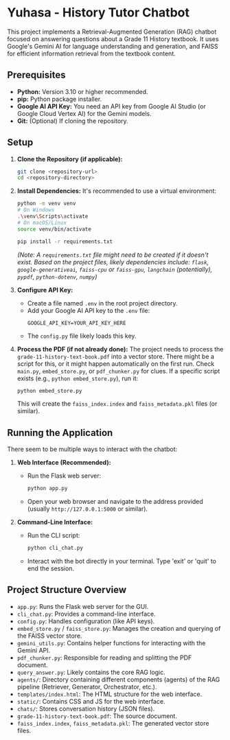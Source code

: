 # Yuhasa - History Tutor Chatbot

This project implements a Retrieval-Augmented Generation (RAG) chatbot focused on answering questions about a Grade 11 History textbook. It uses Google's Gemini AI for language understanding and generation, and FAISS for efficient information retrieval from the textbook content.

## Prerequisites

*   **Python:** Version 3.10 or higher recommended.
*   **pip:** Python package installer.
*   **Google AI API Key:** You need an API key from Google AI Studio (or Google Cloud Vertex AI) for the Gemini models.
*   **Git:** (Optional) If cloning the repository.

## Setup

1.  **Clone the Repository (if applicable):**
    ```bash
    git clone <repository-url>
    cd <repository-directory>
    ```

2.  **Install Dependencies:**
    It's recommended to use a virtual environment:
    ```bash
    python -m venv venv
    # On Windows
    .\venv\Scripts\activate
    # On macOS/Linux
    source venv/bin/activate

    pip install -r requirements.txt
    ```
    *(Note: A `requirements.txt` file might need to be created if it doesn't exist. Based on the project files, likely dependencies include: `flask`, `google-generativeai`, `faiss-cpu` or `faiss-gpu`, `langchain` (potentially), `pypdf`, `python-dotenv`, `numpy`)*

3.  **Configure API Key:**
    *   Create a file named `.env` in the root project directory.
    *   Add your Google AI API key to the `.env` file:
        ```
        GOOGLE_API_KEY=YOUR_API_KEY_HERE
        ```
    *   The `config.py` file likely loads this key.

4.  **Process the PDF (if not already done):**
    The project needs to process the `grade-11-history-text-book.pdf` into a vector store. There might be a script for this, or it might happen automatically on the first run. Check `main.py`, `embed_store.py`, or `pdf_chunker.py` for clues. If a specific script exists (e.g., `python embed_store.py`), run it:
    ```bash
    python embed_store.py
    ```
    This will create the `faiss_index.index` and `faiss_metadata.pkl` files (or similar).

## Running the Application

There seem to be multiple ways to interact with the chatbot:

1.  **Web Interface (Recommended):**
    *   Run the Flask web server:
        ```bash
        python app.py
        ```
    *   Open your web browser and navigate to the address provided (usually `http://127.0.0.1:5000` or similar).

2.  **Command-Line Interface:**
    *   Run the CLI script:
        ```bash
        python cli_chat.py
        ```
    *   Interact with the bot directly in your terminal. Type 'exit' or 'quit' to end the session.

## Project Structure Overview

*   `app.py`: Runs the Flask web server for the GUI.
*   `cli_chat.py`: Provides a command-line interface.
*   `config.py`: Handles configuration (like API keys).
*   `embed_store.py` / `faiss_store.py`: Manages the creation and querying of the FAISS vector store.
*   `gemini_utils.py`: Contains helper functions for interacting with the Gemini API.
*   `pdf_chunker.py`: Responsible for reading and splitting the PDF document.
*   `query_answer.py`: Likely contains the core RAG logic.
*   `agents/`: Directory containing different components (agents) of the RAG pipeline (Retriever, Generator, Orchestrator, etc.).
*   `templates/index.html`: The HTML structure for the web interface.
*   `static/`: Contains CSS and JS for the web interface.
*   `chats/`: Stores conversation history (JSON files).
*   `grade-11-history-text-book.pdf`: The source document.
*   `faiss_index.index`, `faiss_metadata.pkl`: The generated vector store files.
